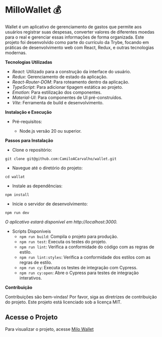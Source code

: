 # MilloWallet 💰

Wallet é um aplicativo de gerenciamento de gastos que permite aos usuários registrar suas despesas, converter valores de diferentes moedas para o real e gerenciar essas informações de forma organizada. Este projeto foi desenvolvido como parte do currículo da Trybe, focando em práticas de desenvolvimento web com React, Redux, e outras tecnologias modernas.

**Tecnologias Utilizadas**

  -  _React_: Utilizado para a construção da interface do usuário.
  -  _Redux_: Gerenciamento de estado da aplicação.
  -  _React-Router-DOM_: Para roteamento dentro da aplicação.
  -  _TypeScript_: Para adicionar tipagem estática ao projeto.
  -  _Emotion_: Para estilização dos componentes.
  -  _Material-UI_: Para componentes de UI pré-construídos.
  -  _Vite_: Ferramenta de build e desenvolvimento.

**Instalação e Execução**
  -  Pré-requisitos:

      -  Node.js versão 20 ou superior.

**Passos para Instalação**
  -  Clone o repositório:

    git clone git@github.com:CamiloACarvalho/wallet.git

  -  Navegue até o diretório do projeto:

    cd wallat

  -  Instale as dependências:

    npm install

  -  Inicie o servidor de desenvolvimento:

    npm run dev

  _O aplicativo estará disponível em http://localhost:3000._

  -  Scripts Disponíveis
      -  `npm run build`: Compila o projeto para produção.
      -  `npm run test`: Executa os testes do projeto.
      -  `npm run lint`: Verifica a conformidade do código com as regras de estilo.
      -  `npm run lint:styles`: Verifica a conformidade dos estilos com as regras de estilo.
      -  `npm run cy`: Executa os testes de integração com Cypress.
      -  `npm run cy:open`: Abre o Cypress para testes de integração interativos.
        
**Contribuição**

Contribuições são bem-vindas! Por favor, siga as diretrizes de contribuição do projeto.
Este projeto está licenciado sob a licença MIT.


## Acesse o Projeto

Para visualizar o projeto, acesse [Milo Wallet](https://wallet-one-nu.vercel.app/)
